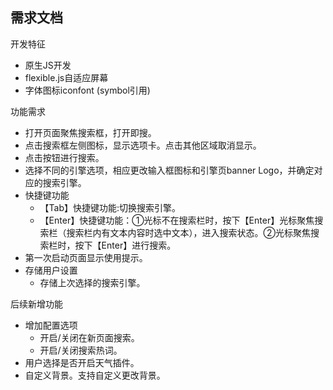 ## 需求文档

开发特征
- 原生JS开发
- flexible.js自适应屏幕
- 字体图标iconfont (symbol引用)

功能需求

- 打开页面聚焦搜索框，打开即搜。
- 点击搜索框左侧图标，显示选项卡。点击其他区域取消显示。
- 点击按钮进行搜索。
- 选择不同的引擎选项，相应更改输入框图标和引擎页banner Logo，并确定对应的搜索引擎。
- 快捷键功能
  - 【Tab】快捷键功能:切换搜索引擎。
  - 【Enter】快捷键功能：①光标不在搜索栏时，按下【Enter】光标聚焦搜索栏（搜索栏内有文本内容时选中文本），进入搜索状态。②光标聚焦搜索栏时，按下【Enter】进行搜索。
- 第一次启动页面显示使用提示。
- 存储用户设置
  - 存储上次选择的搜索引擎。



后续新增功能

- 增加配置选项
  - 开启/关闭在新页面搜索。
  - 开启/关闭搜索热词。
- 用户选择是否开启天气插件。
- 自定义背景。支持自定义更改背景。